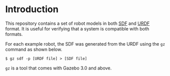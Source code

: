 # Introduction #
This repository contains a set of robot models in both [SDF](http://sdformat.org/) and [URDF](http://wiki.ros.org/urdf) format. It is useful for verifying that a system is compatible with both formats.

For each example robot, the SDF was generated from the URDF using the `gz` command as shown below.

    $ gz sdf -p [URDF file] > [SDF file]

`gz` is a tool that comes with Gazebo 3.0 and above.